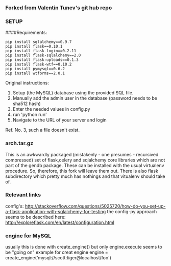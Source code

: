 ### Forked from Valentin Tunev's git hub repo

### SETUP

####Requirements:
```
pip install sqlalchemy==0.9.7
pip install flask==0.10.1
pip install flask-login==0.2.11
pip install flask-sqlalchemy==2.0
pip install flask-uploads==0.1.3
pip install flask-wtf==0.10.2
pip install pymysql==0.6.2
pip install wtforms==2.0.1
```
Original instructions:
1. Setup (the MySQL) database using the provided SQL file.
2. Manually add the admin user in the database (password needs to be sha512 hash)
3. Enter the needed values in config.py
4. run 'python run'
5. Navigate to the URL of your server and login

Ref. No. 3, such a file doesn't exist.

### arch.tar.gz
This is an awkwardly packaged (mistakenly - one presumes - recursived compressed) set of flask,celery and sqlalchemy
core libraries which are not part of the gendb package. These can be installed with the usual virtualenv procedure.
So, therefore, this fork will leave them out. There is also flask subdirectory which pretty much has nothings
and that vitualenv should take of.

### Relevant links
config's:
http://stackoverflow.com/questions/5025720/how-do-you-set-up-a-flask-application-with-sqlalchemy-for-testing
the config-py approach seems to be described here:
http://exploreflask.com/en/latest/configuration.html

### engine for MySQL
usually this is done with create_engine() but only engine.execute seems to be "going on"
example for creat engine
engine = create_engine('mysql://scott:tiger@localhost/foo')
